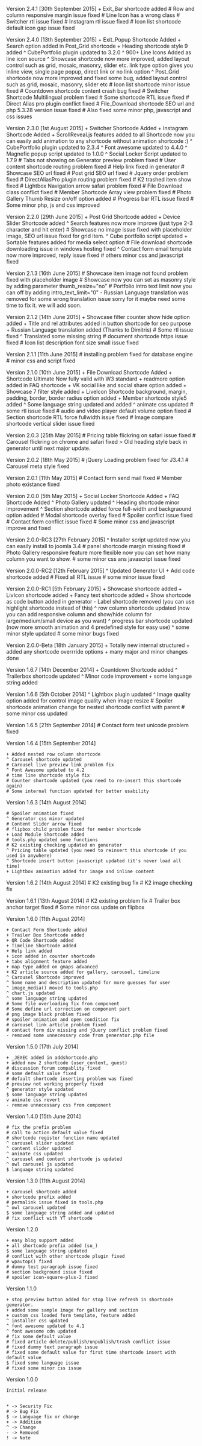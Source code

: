 Version 2.4.1 [30th September 2015]
	+ Exit_Bar shortcode added
	# Row and column responsive margin issue fixed
	# Line Icon has a wrong class
	# Switcher rtl issue fixed
	# Instagram rtl issue fixed
	# Icon list shortcode default icon gap issue fixed
	
Version 2.4.0 [13th September 2015]
	+ Exit_Popup Shortcode Added
	+ Search option added in Post_Grid shortcode
	+ Heading shortcode style 9 added
	^ CubePortfolio plugin updated to 3.2.0
	^ 900+ Line Icons Added as line icon source
	^ Showcase shortcode now more improved, added layout control such as grid, mosaic, masonry, slider etc. link type option gives you inline view, single page popup, direct link or no link option
	^ Post_Grid shortcode now more improved and fixed some bug, added layout control such as grid, mosaic, masonry, slider etc
	# Icon list shortcode minor issue fixed
	# Countdown shortcode content crash bug fixed
	# Switcher Shortcode Multilingual problem fixed
	# Some shortcode RTL issue fixed
	# Direct Alias pro plugin conflict fixed
	# File_Download shortcode SEO url and php 5.3.28 version issue fixed
	# Also fixed some minor php, javascript and css issues


Version 2.3.0 [1st August 2015]
	+ Switcher Shortcode Added
	+ Instagram Shortcode Added
	+ ScrollReveal.js features added to all Shortcode now you can easily add animation to any shortcode without animation shortcode :)
	^ CubePortfolio plugin updated to 2.3.4
	^ Font awesome updated to 4.4.0
	^ Magnefic popup script updated to 1.0.0
	^ Social Locker Script updated to 1.7.9
	# Tabs not showing on Generator preview problem fixed
	# User content shortcode routing problem fixed
	# Help link fixed in generator
	# Showcase SEO url fixed
	# Post grid SEO url fixed
	# Jquery order problem fixed
	# DirectAliasPro plugin routing problem fixed
	# K2 trashed item show fixed
	# Lightbox Navigation arrow safari problem fixed
	# File Download class conflict fixed
	# Member Shortcode Array view problem fixed
	# Photo Gallery Thumb Resize on/off option added
	# Progress bar RTL issue fixed
	# Some minor php, js and css improved

Version 2.2.0 [29th June 2015]
	+ Post Grid Shortcode added
	+ Device Slider Shortcode added
	^ Search features now more improve (just type 2-3 character and hit enter)
	# Showcase no image issue fixed with placeholder image, SEO url issue fixed for grid item.
	^ Cube portfolio script updated
	+ Sortable features added for media select option
	# File download shortcode downloading issue in windows hosting fixed
	^ Contact form email template now more improved, reply issue fixed
	# others minor css and javascript fixed
	
Version 2.1.3 [16th June 2015]
	# Showcase item image not found problem fixed with placeholder image
	# Showcase now you can set as masonry style by adding parameter thumb_resize="no"
	# Portfolio intro text limit now you can off by adding intro_text_limit="0"
	- Russian Language translation was removed for some wrong translation issue sorry for it maybe need some time to fix it. we will add soon.

Version 2.1.2 [14th June 2015]
	+ Showcase filter counter show hide option added
	+ Title and rel attributes added in button shortcode for seo purpose
	+ Russian Language translation added (Thanks to Dimitris)
	# Some rtl issue fixed
	^ Translated some missing string 
	# document shortcode https issue fixed
	# Icon list description font size small issue fixed

Version 2.1.1 [11th June 2015]
	# installing problem fixed for database engine
	# minor css and script fixed

Version 2.1.0 [10th June 2015]
	+ File Download Shortcode Added
	+ Shortcode Ultimate Now fully valid with W3 standard
	+ readmore option added in FAQ shortcode
	+ VK social like and social share option added
	+ Showcase 7 filter style added
	+ LiveIcon Shortcode background, margin, padding, border, border radius option added
	+ Member shortcode style5 added
	^ Some language string updated and added
	^ animate css updated
	# some rtl issue fixed
	# audio and video player default volume option fixed
	# Section shortcode RTL force fullwidth issue fixed
	# Image compare shortcode vertical slider issue fixed

Version 2.0.3 [25th May 2015]
	# Pricing table flickring on safari issue fixed
	# Carousel flickring on chrome and safari fixed
	> Old heading style back in generator until next major update.

Version 2.0.2 [18th May 2015]
	# jQuery Loading problem fixed for J3.4.1
	# Carousel meta style fixed

Version 2.0.1 [11th May 2015]
	# Contact form send mail fixed
	# Member photo existance fixed

Version 2.0.0 [5th May 2015]
	+ Social Locker Shortcode Added
	+ FAQ Shortcode Added
	^ Photo Gallery updated
	^ Heading shortcode minor improvement
	^ Section shortcode added force full-width and backgraound option added
	# Modal shortcode overlay fixed
	# Spoiler conflict issue fixed
	# Contact form conflict issue fixed
	# Some minor css and javascript improve and fixed

Version 2.0.0-RC3 [27th February 2015]
	^ Installer script updated now you can easily install to joomla 3.4
	# panel shortcode margin missing fixed
	# Photo Gallery responsive feature more flexible now you can set how many column you want to show.
	# some minor css ans javascript issue fixed

Version 2.0.0-RC2 [12th February 2015]
	^ Updated Generator UI
	+ Add code shortcode added
	# Fixed all RTL issue
	# some minor issue fixed

Version 2.0.0-RC1 [5th February 2015]
	+ Showcase shortcode added
	+ LivIcon shortcode added
	+ Fancy text shortcode added
	+ Show shortcode as code button added in generator
	- Label shortcode removed (you can use highlight shortcode instead of this)
	^ row column shortcode updated (now you can add responsive column and show/hide column for large/medium/small device as you want)
	^ progress bar shortcode updated (now more smooth animation and 4 predefined style for easy use)
	^ some minor style updated
	# some minor bugs fixed

Version 2.0.0-Beta [18th January 2015]
	+ Totally new internal structured
	+ added any shortcode overrride options
	+ many major and minor changes done

Version 1.6.7 [14th December 2014]
	+ Countdown Shortcode added
	^ Trailerbox shortcode updated
	^ Minor code improvement
	+ some language string added

Version 1.6.6 [5th October 2014]
	^ Lightbox plugin updated
	^ Image quality option added for control image quality when image resize
	# Spoiler shortcode animation change for nested shortcode conflict with parent
	# some minor css updated

Version 1.6.5 [21th September 2014]
	# Contact form text unicode problem fixed


Version 1.6.4 [15th September 2014]
	
	+ Added nested row column shortcode
	^ Carousel shortcode updated 
	# Carousel live preview link problem fix
	^ Font Awesome updated to 4.2
	# time line shortcode style fix
	# Counter shortcode updated (you need to re-insert this shortcode again)
	# Some internal function updated for better usability


Version 1.6.3 [14th August 2014]
    
    # Spoiler animation fixed
    ^ Generator css minor updated
    # Content Slider arrow fixed
    # flipbox child problem fixed for member shortcode
    + Load Module Shortcode added
    # tools.php updated some functions
    # K2 existing checking updated on generator
    ^ Pricing table updated (you need to reinsert this shortcode if you used in anywhere)
    ^ Shortcode insert button javascript updated (it's never load all time)
    + Lightbox animation added for image and inline content


Version 1.6.2 [14th August 2014]
	# K2 existing bug fix
	# K2 image checking fix

Version 1.6.1 [13th August 2014]
	# K2 existing problem fix
	# Trailer box anchor target fixed
	# Some minor css update on flipbox


Version 1.6.0 [11th August 2014]

	+ Contact Form Shortcode added
	+ Trailer Box Shortcode added
	+ QR Code Shortcode added
	+ Timeline Shortcode added
	+ Help link added
	+ icon added in counter shortcode
	+ tabs alignment feature added
	+ map type added on gmaps advanced
	+ K2 article source added for gallery, carousel, timeline
	^ Carousel Shortcode improved
	^ Some name and description updated for more guesses for user
	^ image_media() moved to tools.php
	^ chart.js updated
	^ some language string updated
	# Some file overloading fix from component
	# Some define url correction on component part
	# png image black problem fixed
	# spoiler animation and open condition fix
	# carousel link article problem fixed
	# contact form div missing and jQuery conflict problem fixed
	- removed some unnecessary code from generator.php file

Version 1.5.0 [17th July 2014]

	+ _JEXEC added in addshortcode.php
	+ added new 2 shortcode (user_content, guest)
	# discussion forum compablity fixed
	# some default value fixed
	# default shortcode inserting problem was fixed
	# preview not working properly fixed
	^ generator style updated
	$ some language string updated
	v animate css revert
	- remove unnecessary css from component

Version 1.4.0 [15th June 2014]

	# fix the prefix problem
	# call to action default value fixed
	# shortcode register function name updated
	^ carousel slider updated
	^ content slider updated
	^ animate css updated
	^ carousel and content shortcode js updated
	^ owl carousel js updated
	$ language string updated

Version 1.3.0 [11th August 2014]

	+ carousel shortcode added
	+ shortcode prefix added
	# permalink issue fixed in tools.php
	^ owl carousel updated
	$ some language string added and updated
	# fix conflict with YT shortcode

Version 1.2.0

	+ easy blog support added
	+ all shortcode prefix added (su_)
	$ some language string updated
	# conflict with other shortcode plugin fixed
	# wpautop() fixed
	# dummy test paragraph issue fixed
	# section background issue fixed
	# spoiler icon-square-plus-2 fixed

Version 1.1.0

	+ stop preview button added for stop live refresh in shortcode generator.
	+ added some sample image for gallery and section
	+ custom css loaded form template, feature added
	^ installer css updated
	^ font awesome updated to 4.1
	^ font awesome cdn updated
	# fix some default value
	# fixed article delete/publish/unpublish/trash conflict issue
	# fixed dummy text paragraph issue
	# fixed some default value for first time shortcode insert with default value
	$ fixed some language issue
	# fixed some minor css issue

Version 1.0.0

	Initial release


	* -> Security Fix
	# -> Bug Fix
	$ -> Language fix or change
	+ -> Addition
	^ -> Change
	- -> Removed
	! -> Note